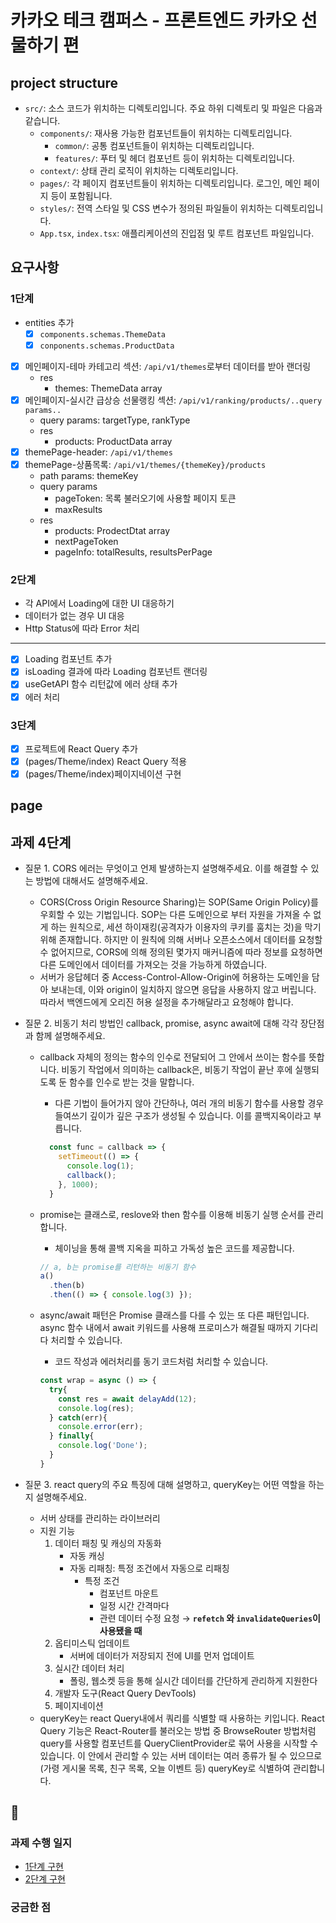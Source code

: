 # 카카오 테크 캠퍼스 - 프론트엔드 카카오 선물하기 편

## project structure

- `src/`: 소스 코드가 위치하는 디렉토리입니다. 주요 하위 디렉토리 및 파일은 다음과 같습니다.
  - `components/`: 재사용 가능한 컴포넌트들이 위치하는 디렉토리입니다.
    - `common/`: 공통 컴포넌트들이 위치하는 디렉토리입니다.
    - `features/`: 푸터 및 헤더 컴포넌트 등이 위치하는 디렉토리입니다.
  - `context/`: 상태 관리 로직이 위치하는 디렉토리입니다.
  - `pages/`: 각 페이지 컴포넌트들이 위치하는 디렉토리입니다. 로그인, 메인 페이지 등이 포함됩니다.
  - `styles/`: 전역 스타일 및 CSS 변수가 정의된 파일들이 위치하는 디렉토리입니다.
  - `App.tsx`, `index.tsx`: 애플리케이션의 진입점 및 루트 컴포넌트 파일입니다.

## 요구사항

### 1단계

- entities 추가
  - [x] `components.schemas.ThemeData`
  - [x] `conponents.schemas.ProductData`
- [x] 메인페이지-테마 카테고리 섹션: `/api/v1/themes`로부터 데이터를 받아 랜더링
  - res
    - themes: ThemeData array
- [x] 메인페이지-실시간 급상승 선물랭킹 섹션: `/api/v1/ranking/products/..query params..`
  - query params: targetType, rankType
  - res
    - products: ProductData array
- [x] themePage-header: `/api/v1/themes`
- [x] themePage-상품목록: `/api/v1/themes/{themeKey}/products`
  - path params: themeKey
  - query params
    - pageToken: 목록 불러오기에 사용할 페이지 토큰
    - maxResults
  - res
    - products: ProdectDtat array
    - nextPageToken
    - pageInfo: totalResults, resultsPerPage

### 2단계

- 각 API에서 Loading에 대한 UI 대응하기
- 데이터가 없는 경우 UI 대응
- Http Status에 따라 Error 처리

---

- [x] Loading 컴포넌트 추가
- [x] isLoading 결과에 따라 Loading 컴포넌트 랜더링
- [x] useGetAPI 함수 리턴값에 에러 상태 추가
- [x] 에러 처리

### 3단계

- [x] 프로젝트에 React Query 추가
- [x] (pages/Theme/index) React Query 적용
- [x] (pages/Theme/index)페이지네이션 구현

## page

## 과제 4단계

- 질문 1. CORS 에러는 무엇이고 언제 발생하는지 설명해주세요. 이를 해결할 수 있는 방법에 대해서도 설명해주세요.
  - CORS(Cross Origin Resource Sharing)는 SOP(Same Origin Policy)를 우회할 수 있는 기법입니다. SOP는 다른 도메인으로 부터 자원을 가져올 수 없게 하는 원칙으로, 세션 하이재킹(공격자가 이용자의 쿠키를 훔치는 것)을 막기 위해 존재합니다. 하지만 이 원칙에 의해 서버나 오픈소스에서 데이터를 요청할 수 없어지므로, CORS에 의해 정의된 몇가지 매커니즘에 따라 정보를 요청하면 다른 도메인에서 데이터를 가져오는 것을 가능하게 하였습니다.
  - 서버가 응답헤더 중 Access-Control-Allow-Origin에 허용하는 도메인을 담아 보내는데, 이와 origin이 일치하지 않으면 응답을 사용하지 않고 버립니다. 따라서 백엔드에게 오리진 허용 설정을 추가해달라고 요청해야 합니다.
- 질문 2. 비동기 처리 방법인 callback, promise, async await에 대해 각각 장단점과 함께 설명해주세요.
  - callback 자체의 정의는 함수의 인수로 전달되어 그 안에서 쓰이는 함수를 뜻합니다. 비동기 작업에서 의미하는 callback은, 비동기 작업이 끝난 후에 실행되도록 둔 함수를 인수로 받는 것을 말합니다.
    - 다른 기법이 들어가지 않아 간단하나, 여러 개의 비동기 함수를 사용할 경우 들여쓰기 깊이가 깊은 구조가 생성될 수 있습니다. 이를 콜백지옥이라고 부릅니다.

    ```javascript
      const func = callback => {
        setTimeout(() => {
          console.log(1);
          callback();
        }, 1000);
      }
    ```
  
  - promise는 클래스로, reslove와 then 함수를 이용해 비동기 실행 순서를 관리합니다.
    - 체이닝을 통해 콜백 지옥을 피하고 가독성 높은 코드를 제공합니다.

    ```javascript
    // a, b는 promise를 리턴하는 비동기 함수
    a()
      .then(b)
      .then(() => { console.log(3) });
    ```
  
  - async/await 패턴은 Promise 클래스를 다를 수 있는 또 다른 패턴입니다. async 함수 내에서 await 키워드를 사용해 프로미스가 해결될 때까지 기다리다 처리할 수 있습니다.
    - 코드 작성과 에러처리를 동기 코드처럼 처리할 수 있습니다.

    ```javascript
    const wrap = async () => {
      try{
        const res = await delayAdd(12);
        console.log(res);
      } catch(err){
        console.error(err);
      } finally{
        console.log('Done');
      }
    }
    ```

- 질문 3. react query의 주요 특징에 대해 설명하고, queryKey는 어떤 역할을 하는지 설명해주세요.
  - 서버 상태를 관리하는 라이브러리
  - 지원 기능
    1. 데이터 패칭 및 캐싱의 자동화
        - 자동 캐싱
        - 자동 리패칭: 특정 조건에서 자동으로 리패칭
            - 특정 조건
                - 컴포넌트 마운트
                - 일정 시간 간격마다
                - 관련 데이터 수정 요청 → **`refetch` 와 `invalidateQueries`이 사용됐을 때**
    2. 옵티미스틱 업데이트
        - 서버에 데이터가 저장되지 전에 UI를 먼저 업데이트
    3. 실시간 데이터 처리
        - 폴링, 웹소켓 등을 통해 실시간 데이터를 간단하게 관리하게 지원한다
    4. 개발자 도구(React Query DevTools)
    5. 페이지네이션
  - queryKey는 react Query내에서 쿼리를 식별할 때 사용하는 키입니다. React Query 기능은 React-Router를 불러오는 방법 중 BrowseRouter 방법처럼 query를 사용할 컴포넌트를 QueryClientProvider로 묶어 사용을 시작할 수 있습니다. 이 안에서 관리할 수 있는 서버 데이터는 여러 종류가 될 수 있으므로 (가령 게시물 목록, 친구 목록, 오늘 이벤트 등) queryKey로 식별하여 관리합니다.

## 🎸

### 과제 수행 일지

- [1단계 구현](https://www.notion.so/Day-12-3431b41b37c9495f9a38e716b76dbc3c?pvs=4#60529c9431f742cca9f32f0abfb023a9)
- [2단계 구현](https://www.notion.so/Day-13-3979aa2c2f24497fa46b8e4058ced32a?pvs=4#07345ce4a17e4f518b9341995aa40bc2)

### 궁금한 점
